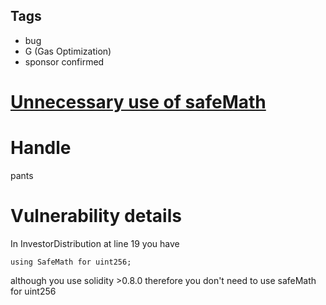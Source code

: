 ## Tags

- bug
- G (Gas Optimization)
- sponsor confirmed

# [Unnecessary use of safeMath](https://github.com/code-423n4/2021-11-bootfinance-findings/issues/7) 

# Handle

pants


# Vulnerability details

In InvestorDistribution at line 19 you have

    using SafeMath for uint256;

although you use solidity >0.8.0
therefore you don't need to use safeMath for uint256

